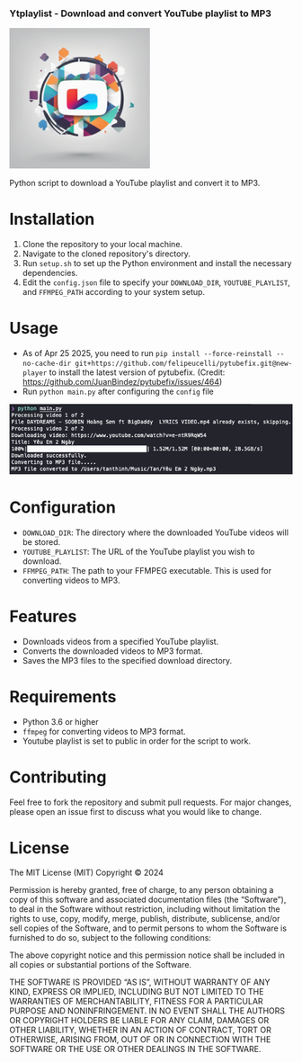 ### Ytplaylist - Download and convert YouTube playlist to MP3

<img src="images/logo.png" width="250">

Python script to download a YouTube playlist and convert it to MP3.

# Installation
1. Clone the repository to your local machine.
2. Navigate to the cloned repository's directory.
3. Run `setup.sh` to set up the Python environment and install the necessary dependencies.
4. Edit the `config.json` file to specify your `DOWNLOAD_DIR`, `YOUTUBE_PLAYLIST`, and `FFMPEG_PATH` according to your system setup.

# Usage
- As of Apr 25 2025, you need to run `pip install --force-reinstall --no-cache-dir git+https://github.com/felipeucelli/pytubefix.git@new-player` to install the latest version of pytubefix. (Credit: https://github.com/JuanBindez/pytubefix/issues/464)
- Run `python main.py` after configuring the `config` file

![console](images/console.png)

# Configuration

- `DOWNLOAD_DIR`: The directory where the downloaded YouTube videos will be stored.
- `YOUTUBE_PLAYLIST`: The URL of the YouTube playlist you wish to download.
- `FFMPEG_PATH`: The path to your FFMPEG executable. This is used for converting videos to MP3.

# Features

- Downloads videos from a specified YouTube playlist.
- Converts the downloaded videos to MP3 format.
- Saves the MP3 files to the specified download directory.

# Requirements

- Python 3.6 or higher
- `ffmpeg` for converting videos to MP3 format.
- Youtube playlist is set to public in order for the script to work.

# Contributing

Feel free to fork the repository and submit pull requests. For major changes, please open an issue first to discuss what you would like to change.

# License

The MIT License (MIT)
Copyright © 2024

Permission is hereby granted, free of charge, to any person obtaining a copy of this software and associated documentation files (the “Software”), to deal in the Software without restriction, including without limitation the rights to use, copy, modify, merge, publish, distribute, sublicense, and/or sell copies of the Software, and to permit persons to whom the Software is furnished to do so, subject to the following conditions:

The above copyright notice and this permission notice shall be included in all copies or substantial portions of the Software.

THE SOFTWARE IS PROVIDED “AS IS”, WITHOUT WARRANTY OF ANY KIND, EXPRESS OR IMPLIED, INCLUDING BUT NOT LIMITED TO THE WARRANTIES OF MERCHANTABILITY, FITNESS FOR A PARTICULAR PURPOSE AND NONINFRINGEMENT. IN NO EVENT SHALL THE AUTHORS OR COPYRIGHT HOLDERS BE LIABLE FOR ANY CLAIM, DAMAGES OR OTHER LIABILITY, WHETHER IN AN ACTION OF CONTRACT, TORT OR OTHERWISE, ARISING FROM, OUT OF OR IN CONNECTION WITH THE SOFTWARE OR THE USE OR OTHER DEALINGS IN THE SOFTWARE.




